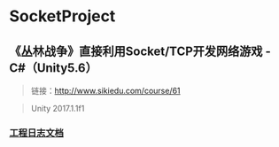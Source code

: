 # SocketProject

## 《丛林战争》直接利用Socket/TCP开发网络游戏 - C#（Unity5.6）
> 链接：http://www.sikiedu.com/course/61

> Unity 2017.1.1f1

### [工程日志文档](https://github.com/Choishucheung/SocketProject/blob/master/Note/%E5%B7%A5%E7%A8%8B%E6%97%A5%E5%BF%97.md)